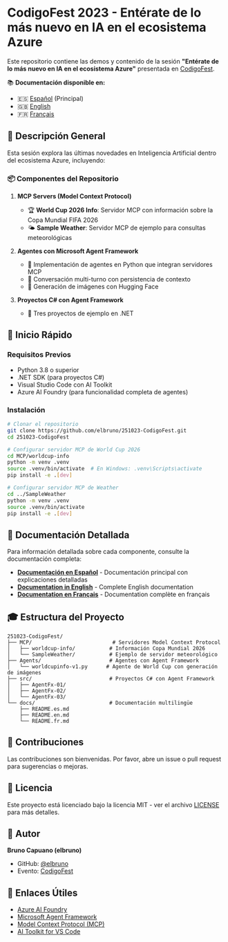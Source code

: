 # CodigoFest 2023 - Entérate de lo más nuevo en IA en el ecosistema Azure

Este repositorio contiene las demos y contenido de la sesión **"Entérate de lo más nuevo en IA en el ecosistema Azure"** presentada en [CodigoFest](https://codigofacilito.com/codigofest).

📚 **Documentación disponible en:**
- 🇪🇸 [Español](./docs/README.es.md) (Principal)
- 🇬🇧 [English](./docs/README.en.md)
- 🇫🇷 [Français](./docs/README.fr.md)

## 🎯 Descripción General

Esta sesión explora las últimas novedades en Inteligencia Artificial dentro del ecosistema Azure, incluyendo:

### 📦 Componentes del Repositorio

1. **MCP Servers (Model Context Protocol)**
   - 🏆 **World Cup 2026 Info**: Servidor MCP con información sobre la Copa Mundial FIFA 2026
   - 🌤️ **Sample Weather**: Servidor MCP de ejemplo para consultas meteorológicas

2. **Agentes con Microsoft Agent Framework**
   - 🤖 Implementación de agentes en Python que integran servidores MCP
   - 💬 Conversación multi-turno con persistencia de contexto
   - 🎨 Generación de imágenes con Hugging Face

3. **Proyectos C# con Agent Framework**
   - 🔧 Tres proyectos de ejemplo en .NET

## 🚀 Inicio Rápido

### Requisitos Previos
- Python 3.8 o superior
- .NET SDK (para proyectos C#)
- Visual Studio Code con AI Toolkit
- Azure AI Foundry (para funcionalidad completa de agentes)

### Instalación

```bash
# Clonar el repositorio
git clone https://github.com/elbruno/251023-CodigoFest.git
cd 251023-CodigoFest

# Configurar servidor MCP de World Cup 2026
cd MCP/worldcup-info
python -m venv .venv
source .venv/bin/activate  # En Windows: .venv\Scripts\activate
pip install -e .[dev]

# Configurar servidor MCP de Weather
cd ../SampleWeather
python -m venv .venv
source .venv/bin/activate
pip install -e .[dev]
```

## 📖 Documentación Detallada

Para información detallada sobre cada componente, consulte la documentación completa:

- **[Documentación en Español](./docs/README.es.md)** - Documentación principal con explicaciones detalladas
- **[Documentation in English](./docs/README.en.md)** - Complete English documentation
- **[Documentation en Français](./docs/README.fr.md)** - Documentation complète en français

## 🎓 Estructura del Proyecto

```
251023-CodigoFest/
├── MCP/                          # Servidores Model Context Protocol
│   ├── worldcup-info/           # Información Copa Mundial 2026
│   └── SampleWeather/           # Ejemplo de servidor meteorológico
├── Agents/                      # Agentes con Agent Framework
│   └── worldcupinfo-v1.py      # Agente de World Cup con generación de imágenes
├── src/                         # Proyectos C# con Agent Framework
│   ├── AgentFx-01/
│   ├── AgentFx-02/
│   └── AgentFx-03/
└── docs/                        # Documentación multilingüe
    ├── README.es.md
    ├── README.en.md
    └── README.fr.md
```

## 🤝 Contribuciones

Las contribuciones son bienvenidas. Por favor, abre un issue o pull request para sugerencias o mejoras.

## 📄 Licencia

Este proyecto está licenciado bajo la licencia MIT - ver el archivo [LICENSE](LICENSE) para más detalles.

## 👤 Autor

**Bruno Capuano (elbruno)**
- GitHub: [@elbruno](https://github.com/elbruno)
- Evento: [CodigoFest](https://codigofacilito.com/codigofest)

## 🔗 Enlaces Útiles

- [Azure AI Foundry](https://azure.microsoft.com/en-us/products/ai-services)
- [Microsoft Agent Framework](https://github.com/microsoft/agent-framework)
- [Model Context Protocol (MCP)](https://modelcontextprotocol.io/)
- [AI Toolkit for VS Code](https://marketplace.visualstudio.com/items?itemName=ms-windows-ai-studio.windows-ai-studio)